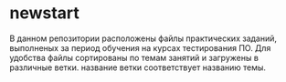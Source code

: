 # newstart
В данном репозитории расположены файлы практических заданий, выполненых за период обучения на курсах тестирования ПО. 
Для удобства файлы сортированы по темам занятий и загружены в различные ветки. название ветки соответствует названию темы.
